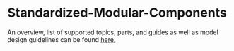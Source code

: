 # Standardized-Modular-Components
An overview, list of supported topics, parts, and guides as well as model design guidelines can be found [here.](https://docs.google.com/document/d/1Qj0pF2llAYz4trYS_Rj1JkmoKvu56TuuzwtnRBgaQXM/)
